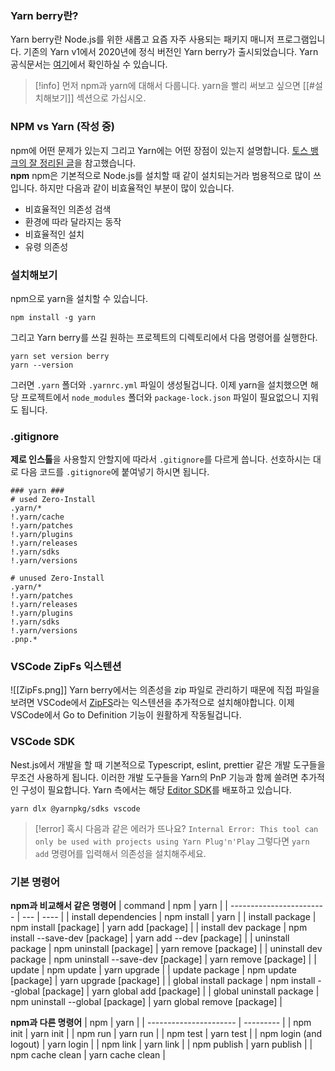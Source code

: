 ### Yarn berry란? 
Yarn berry란 Node.js를 위한 새롭고 요즘 자주 사용되는 패키지 매니저 프로그램입니다. 기존의 Yarn v1에서 2020년에 정식 버전인 Yarn berry가 출시되었습니다. 
Yarn 공식문서는 [여기](https://yarnpkg.com/)에서 확인하실 수 있습니다. 

> [!info] 먼저 npm과 yarn에 대해서 다룹니다. 
> yarn을 빨리 써보고 싶으면 [[#설치해보기]] 섹션으로 가십시오. 


### NPM vs Yarn (작성 중)
npm에 어떤 문제가 있는지 그리고 Yarn에는 어떤 장점이 있는지 설명합니다. [토스 뱅크의 잘 정리된 글](https://toss.tech/article/node-modules-and-yarn-berry)을 참고했습니다.  
**npm**
npm은 기본적으로 Node.js를 설치할 때 같이 설치되는거라 범용적으로 많이 쓰입니다. 하지만 다음과 같이 비효율적인 부분이 많이 있습니다. 
- 비효율적인 의존성 검색
- 환경에 따라 달라지는 동작
- 비효율적인 설치
- 유령 의존성


### 설치해보기
npm으로 yarn을 설치할 수 있습니다. 
```shell
npm install -g yarn
```

그리고 Yarn berry를 쓰길 원하는 프로젝트의 디렉토리에서 다음 명령어를 실행한다. 
```shell
yarn set version berry 
yarn --version
```

그러면 `.yarn` 폴더와 `.yarnrc.yml` 파일이 생성될겁니다. 
이제 yarn을 설치했으면 해당 프로젝트에서 `node_modules` 폴더와 `package-lock.json` 파일이 필요없으니 지워도 됩니다. 


### .gitignore
**제로 인스톨**을 사용할지 안할지에 따라서 `.gitignore`를 다르게 씁니다. 
선호하시는 대로 다음 코드를 `.gitignore`에 붙여넣기 하시면 됩니다. 
```.gitignore
### yarn ### 
# used Zero-Install 
.yarn/* 
!.yarn/cache 
!.yarn/patches 
!.yarn/plugins 
!.yarn/releases 
!.yarn/sdks 
!.yarn/versions 

# unused Zero-Install 
.yarn/* 
!.yarn/patches 
!.yarn/releases 
!.yarn/plugins 
!.yarn/sdks 
!.yarn/versions 
.pnp.*
```


### VSCode ZipFs 익스텐션
![[ZipFs.png]]
Yarn berry에서는 의존성을 zip 파일로 관리하기 때문에 직접 파일을 보려면 VSCode에서 [ZipFS](https://marketplace.visualstudio.com/items?itemName=arcanis.vscode-zipfs)라는 익스텐션을 추가적으로 설치해야합니다. 
이제 VSCode에서 Go to Definition 기능이 원활하게 작동될겁니다. 


### VSCode SDK 
Nest.js에서 개발을 할 때 기본적으로 Typescript, eslint, prettier 같은 개발 도구들을 무조건 사용하게 됩니다. 이러한 개발 도구들을 Yarn의 PnP 기능과 함께 쓸려면 추가적인 구성이 필요합니다. 
Yarn 측에서는 해당 [Editor SDK](https://yarnpkg.com/getting-started/editor-sdks)를 배포하고 있습니다. 
```shell
yarn dlx @yarnpkg/sdks vscode
```

> [!error] 혹시 다음과 같은 에러가 뜨나요?
> `Internal Error: This tool can only be used with projects using Yarn Plug'n'Play`
> 그렇다면 `yarn add` 명령어를 입력해서 의존성을 설치해주세요.


### 기본 명령어

**npm과 비교해서 같은 명령어** 
| command                  | npm | yarn |
| ------------------------ | --- | ---- |
| install dependencies     |  npm install   |   yarn   |
| install package          |  npm install [package]  |   yarn add [package]   |
| install dev package      |  npm install --save-dev [package]   |   yarn add --dev [package]   |
| uninstall package        |  npm uninstall [package]  |   yarn remove [package]   |
| uninstall dev package    |  npm uninstall --save-dev [package]   |   yarn remove [package]   |
| update                   |  npm update  |   yarn upgrade   |
| update package           |  npm update [package]  |   yarn upgrade [package]   |
| global install package   |  npm install --global [package]  |   yarn global add [package]   |
| global uninstall package |  npm uninstall --global [package] |   yarn global remove [package]   |

**npm과 다른 명령어** 
| npm                    | yarn      |
| ---------------------- | --------- |
| npm init               | yarn init |
| npm run                | yarn run          |
| npm test               | yarn test          |
| npm login (and logout) | yarn login          |
| npm link               | yarn link          |
| npm publish            | yarn publish          |
| npm cache clean        | yarn cache clean          |

